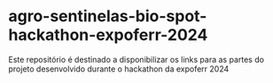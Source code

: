 # agro-sentinelas-bio-spot-hackathon-expoferr-2024
Este repositório é destinado a disponibilizar os links para as partes do projeto desenvolvido durante o hackathon da expoferr 2024
